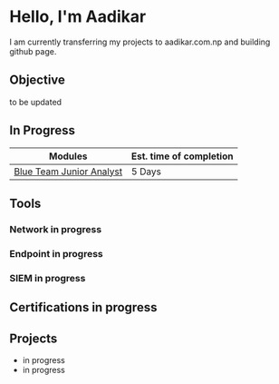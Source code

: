 # Hello, I'm Aadikar

I am currently transferring my projects to aadikar.com.np and building github page.

## Objective

to be updated

## In Progress

| Modules                                       | Est. time of completion        |
|-----------------------------------------------|----------------------------|
| <a href="[https://coursera.org/share/069a7fabf809aa481ac5f3f9423582aa](https://www.securityblue.team/courses/blue-team-junior-analyst-pathway-bundle)">Blue Team Junior Analyst          |     5 Days|

## Tools 

### Network in progress  


### Endpoint in progress  


### SIEM in progress  


## Certifications in progress  


## Projects
- in progress  
- in progress  

